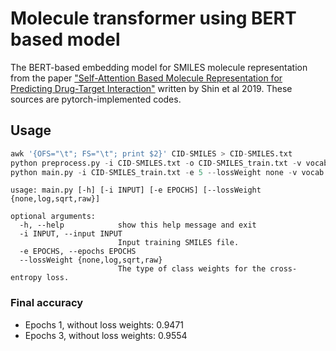 
# Molecule transformer using BERT based model

The BERT-based embedding model for SMILES molecule representation from the paper ["Self-Attention Based Molecule Representation for Predicting Drug-Target Interaction"](http://proceedings.mlr.press/v106/shin19a.html) written by Shin et al 2019. These sources are pytorch-implemented codes.

## Usage
```python
awk '{OFS="\t"; FS="\t"; print $2}' CID-SMILES > CID-SMILES.txt
python preprocess.py -i CID-SMILES.txt -o CID-SMILES_train.txt -v vocab.voc
python main.py -i CID-SMILES_train.txt -e 5 --lossWeight none -v vocab.voc
```
```
usage: main.py [-h] [-i INPUT] [-e EPOCHS] [--lossWeight {none,log,sqrt,raw}]

optional arguments:
  -h, --help            show this help message and exit
  -i INPUT, --input INPUT
                        Input training SMILES file.
  -e EPOCHS, --epochs EPOCHS
  --lossWeight {none,log,sqrt,raw}
                        The type of class weights for the cross-entropy loss.
```

### Final accuracy
- Epochs 1, without loss weights: 0.9471
- Epochs 3, without loss weights: 0.9554
